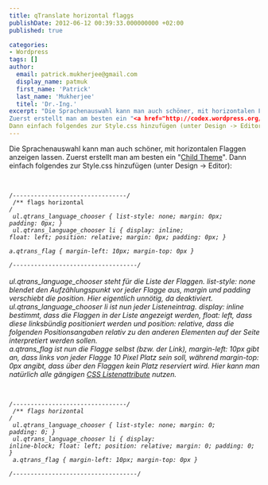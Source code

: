 ```yaml
---
title: qTranslate horizontal flaggs
publishDate: 2012-06-12 00:39:33.000000000 +02:00
published: true

categories:
- Wordpress
tags: []
author:
  email: patrick.mukherjee@gmail.com
  display_name: patmuk
  first_name: 'Patrick'
  last_name: 'Mukherjee'
  titel: 'Dr.-Ing.'
excerpt: "Die Sprachenauswahl kann man auch schöner, mit horizontalen Flaggen anzeigen lassen.
Zuerst erstellt man am besten ein "<a href="http://codex.wordpress.org/Child_Themes" title="how to create a child theme" target="_blank">Child Theme</a>".
Dann einfach folgendes zur Style.css hinzufügen (unter Design -> Editor):"
---
```

Die Sprachenauswahl kann man auch schöner, mit horizontalen Flaggen anzeigen lassen.
Zuerst erstellt man am besten ein "<a href="http://codex.wordpress.org/Child_Themes" title="how to create a child theme" target="_blank">Child Theme</a>".
Dann einfach folgendes zur Style.css hinzufügen (unter Design -> Editor):<br />
<br />
<code><br />
/*--------------------------------*/<br />
/** flags horizontal */<br />
ul.qtrans_language_chooser { list-style: none; margin: 0px; padding: 0px; }<br />
ul.qtrans_language_chooser li { display: inline; float: left; position: relative; margin: 0px; padding: 0px; }<br />
a.qtrans_flag { margin-left: 10px; margin-top: 0px }<br />
/*-----------------------------------*/<br />
</code><br />
<em>ul.qtrans_language_chooser</em> steht für die Liste der Flaggen. <em>list-style: none</em> blendet den Aufzählungspunkt vor jeder Flagge aus, <em>margin</em> und <em>padding</em> verschiebt die position. Hier eigentlich unnötig, da deaktiviert.<br />
<em>ul.qtrans_language_chooser li</em> ist nun jeder Listeneintrag. <em>display: inline</em> bestimmt, dass die Flaggen in der Liste angezeigt werden, <em>float: left</em>, dass diese linksbündig positioniert werden und <em>position: relative</em>, dass die folgenden Positionsangaben relativ zu den anderen Elementen auf der Seite interpretiert werden sollen.<br />
<em>a.qtrans_flag</em> ist nun die Flagge selbst (bzw. der Link),  <em>margin-left: 10px</em> gibt an, dass links von jeder Flagge 10 Pixel Platz sein soll, während <em>margin-top: 0px</em> angibt, dass über den Flaggen kein Platz reserviert wird.
Hier kann man natürlich alle gängigen <a href="http://www.w3schools.com/css/css_list.asp">CSS Listenattribute</a> nutzen.<br />
<br />
<code><br />
/*--------------------------------*/<br />
/** flags horizontal */<br />
ul.qtrans_language_chooser { list-style: none; margin: 0; padding: 0; }<br />
ul.qtrans_language_chooser li { display: inline-block; float: left; position: relative; margin: 0; padding: 0; }<br />
a.qtrans_flag { margin-left: 10px; margin-top: 0px }<br />
/*-----------------------------------*/<br />
</code><br />
